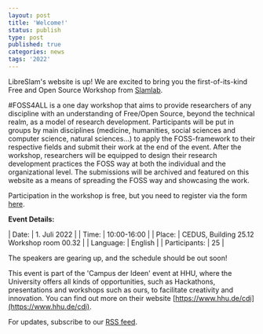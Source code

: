 ```yaml
---
layout: post
title: 'Welcome!'
status: publish
type: post
published: true
categories: news
tags: '2022'
---
```


LibreSlam's website is up! We are excited to bring you the first-of-its-kind Free and Open Source Workshop from [Slamlab](https://slam.phil.hhu.de). 

#FOSS4ALL is a one day workshop that aims to provide researchers of any discipline with an understanding of Free/Open Source, beyond the technical realm, as a model of research development. Participants will be put in groups by main disciplines (medicine, humanities, social sciences and computer science, natural sciences...) to apply the FOSS-framework to their respective fields and submit their work at the end of the event. After the workshop, researchers will be equipped to design their research development practices the FOSS way at both the individual and the organizational level. The submissions will be archived and featured on this website as a means of spreading the FOSS way and showcasing the work.

Participation in the workshop is free, but you need to register via the form <a href="https://cryptpad.fr/form/#/3/form/view/e75aa4a3ce650ed9eae178a81eab534a/">here</a>.

**Event Details:**

| Date:         | 1. Juli 2022                                |
| Time:         | 10:00-16:00                                 |
| Place:        | CEDUS, Building 25.12 Workshop room 00.32   |
| Language:     | English                                     |
| Participants: | 25                                          |

The speakers are gearing up, and the schedule should be out soon!

This event is part of the 'Campus der Ideen' event at HHU, where the University offers all kinds of opportunities, such as Hackathons, presentations and workshops such as ours, to facilitate creativity and innovation. You can find out more on their website [https://www.hhu.de/cdi](https://www.hhu.de/cdi).

For updates, subscribe to our [RSS feed](https://slam.phil.hhu.de/libreslam/feed.xml).
